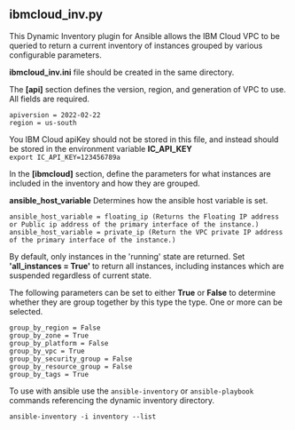 ## ibmcloud_inv.py
This Dynamic Inventory plugin for Ansible allows the IBM Cloud VPC to be queried to return a current
inventory of instances grouped by various configurable parameters.

<b>ibmcloud_inv.ini</b> file should be created in the same directory.

The <b>[api]</b> section defines the version, region, and generation of VPC to use.  All fields are required.
```
apiversion = 2022-02-22
region = us-south
```

You IBM Cloud apiKey should not be stored in this file, and instead should be stored in the environment variable <b>IC_API_KEY</b><br>
``
export IC_API_KEY=123456789a
``

In the <b>[ibmcloud]</b> section, define the parameters for what instances are included in the inventory and how they are grouped.

<b>ansible_host_variable</b> Determines how the ansible host variable is set.
```
ansible_host_variable = floating_ip (Returns the Floating IP address or Public ip address of the primary interface of the instance.)
ansible_host_variable = private_ip (Return the VPC private IP address of the primary interface of the instance.)
```

By default, only instances in the 'running' state are returned. Set <b>'all_instances = True' </b> to return all instances,
 including instances which are suspended regardless of current state.

The following parameters can be set to either <b>True</b> or <b>False</b> to determine whether they are group together by this type the type.   One
or more can be selected.

```
group_by_region = False
group_by_zone = True
group_by_platform = False
group_by_vpc = True
group_by_security_group = False
group_by_resource_group = False
group_by_tags = True
```
To use with ansible use the `ansible-inventory` or `ansible-playbook` commands referencing the dynamic inventory directory.

``
ansible-inventory -i inventory --list
``
